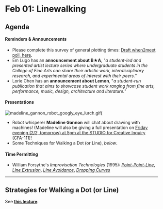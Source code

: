 # Feb 01: Linewalking

## Agenda

#### Reminders & Announcements

* Please complete this survey of general plotting times: [Draft when2meet poll, here](https://www.when2meet.com/?23333057-znyQ3).
* Em Lugo has an **announcement about B★A**, "*a student-led and presented artist lecture series where undergraduate students in the College of Fine Arts can share their artistic work, interdisciplinary research, and experimental areas of interest with their peers.*"
* Lorie Chen has an **announcement about Lemon**, "*a student-run publication that aims to showcase student work ranging from fine arts, performance, music, design, architecture and literature.*"

#### Presentations

![madeline_gannon_robot_googly_eye_lurch.gif](img/madeline_gannon_robot_googly_eye_lurch.gif)(

* Robot whisperer **Madeline Gannon** will chat about drawing with machines! (Madeline will also be giving a full presentation on [Friday evening (2/2, tomorrow) at 5pm at the STUDIO for Creative Inquiry](https://studioforcreativeinquiry.org/events/breathing-life-into-machines) (CFA-111)!
* Some Techniques for Walking a Dot (or Line), *below*.

#### Time Permitting

* William Forsythe's *Improvisation Technologies* (1995): [*Point-Point-Line*](https://www.youtube.com/watch?v=6X29OjcBHG8), [*Line Extrusion*](https://www.youtube.com/watch?v=e_7ixi32lCo), [*Line Avoidance*](https://www.youtube.com/watch?v=cqGyFiEXXIQ), [*Dropping Curves*](https://www.youtube.com/watch?v=_zt95yXWLX4)

---

## Strategies for Walking a Dot (or Line)

See [**this lecture**](../../topics/walking_a_dot/README.md).